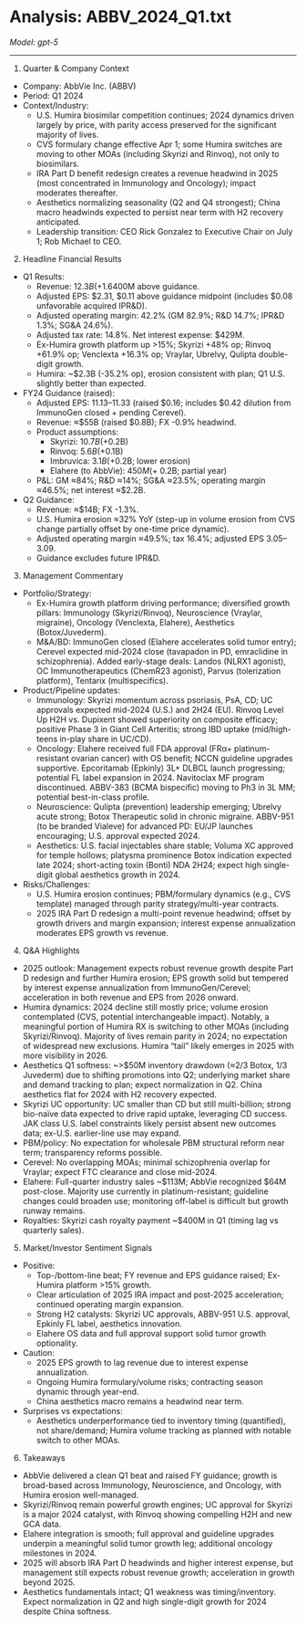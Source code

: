 # Analysis: ABBV_2024_Q1.txt

*Model: gpt-5*

---

1) Quarter & Company Context
- Company: AbbVie Inc. (ABBV)
- Period: Q1 2024
- Context/Industry:
  - U.S. Humira biosimilar competition continues; 2024 dynamics driven largely by price, with parity access preserved for the significant majority of lives.
  - CVS formulary change effective Apr 1; some Humira switches are moving to other MOAs (including Skyrizi and Rinvoq), not only to biosimilars.
  - IRA Part D benefit redesign creates a revenue headwind in 2025 (most concentrated in Immunology and Oncology); impact moderates thereafter.
  - Aesthetics normalizing seasonality (Q2 and Q4 strongest); China macro headwinds expected to persist near term with H2 recovery anticipated.
  - Leadership transition: CEO Rick Gonzalez to Executive Chair on July 1; Rob Michael to CEO.

2) Headline Financial Results
- Q1 Results:
  - Revenue: $12.3B (+1.6% operational; -0.9% FX), ~$400M above guidance.
  - Adjusted EPS: $2.31, $0.11 above guidance midpoint (includes $0.08 unfavorable acquired IPR&D).
  - Adjusted operating margin: 42.2% (GM 82.9%; R&D 14.7%; IPR&D 1.3%; SG&A 24.6%).
  - Adjusted tax rate: 14.8%. Net interest expense: $429M.
  - Ex-Humira growth platform up >15%; Skyrizi +48% op; Rinvoq +61.9% op; Venclexta +16.3% op; Vraylar, Ubrelvy, Qulipta double-digit growth.
  - Humira: ~$2.3B (-35.2% op), erosion consistent with plan; Q1 U.S. slightly better than expected.
- FY24 Guidance (raised):
  - Adjusted EPS: $11.13–$11.33 (raised $0.16; includes $0.42 dilution from ImmunoGen closed + pending Cerevel).
  - Revenue: ≈$55B (raised $0.8B); FX -0.9% headwind.
  - Product assumptions:
    - Skyrizi: $10.7B (+$0.2B)
    - Rinvoq: $5.6B (+$0.1B)
    - Imbruvica: $3.1B (+$0.2B; lower erosion)
    - Elahere (to AbbVie): $450M (+~$0.2B; partial year)
  - P&L: GM ≈84%; R&D ≈14%; SG&A ≈23.5%; operating margin ≈46.5%; net interest ≈$2.2B.
- Q2 Guidance:
  - Revenue: ≈$14B; FX -1.3%.
  - U.S. Humira erosion ≈32% YoY (step-up in volume erosion from CVS change partially offset by one-time price dynamic).
  - Adjusted operating margin ≈49.5%; tax 16.4%; adjusted EPS $3.05–$3.09.
  - Guidance excludes future IPR&D.

3) Management Commentary
- Portfolio/Strategy:
  - Ex-Humira growth platform driving performance; diversified growth pillars: Immunology (Skyrizi/Rinvoq), Neuroscience (Vraylar, migraine), Oncology (Venclexta, Elahere), Aesthetics (Botox/Juvederm).
  - M&A/BD: ImmunoGen closed (Elahere accelerates solid tumor entry); Cerevel expected mid-2024 close (tavapadon in PD, emraclidine in schizophrenia). Added early-stage deals: Landos (NLRX1 agonist), OC Immunotherapeutics (ChemR23 agonist), Parvus (tolerization platform), Tentarix (multispecifics).
- Product/Pipeline updates:
  - Immunology: Skyrizi momentum across psoriasis, PsA, CD; UC approvals expected mid-2024 (U.S.) and 2H24 (EU). Rinvoq Level Up H2H vs. Dupixent showed superiority on composite efficacy; positive Phase 3 in Giant Cell Arteritis; strong IBD uptake (mid/high-teens in-play share in UC/CD).
  - Oncology: Elahere received full FDA approval (FRα+ platinum-resistant ovarian cancer) with OS benefit; NCCN guideline upgrades supportive. Epcoritamab (Epkinly) 3L+ DLBCL launch progressing; potential FL label expansion in 2024. Navitoclax MF program discontinued. ABBV-383 (BCMA bispecific) moving to Ph3 in 3L MM; potential best-in-class profile.
  - Neuroscience: Qulipta (prevention) leadership emerging; Ubrelvy acute strong; Botox Therapeutic solid in chronic migraine. ABBV-951 (to be branded Vialeve) for advanced PD: EU/JP launches encouraging; U.S. approval expected 2024.
  - Aesthetics: U.S. facial injectables share stable; Voluma XC approved for temple hollows; platysma prominence Botox indication expected late 2024; short-acting toxin (Bonti) NDA 2H24; expect high single-digit global aesthetics growth in 2024.
- Risks/Challenges:
  - U.S. Humira erosion continues; PBM/formulary dynamics (e.g., CVS template) managed through parity strategy/multi-year contracts.
  - 2025 IRA Part D redesign a multi-point revenue headwind; offset by growth drivers and margin expansion; interest expense annualization moderates EPS growth vs revenue.

4) Q&A Highlights
- 2025 outlook: Management expects robust revenue growth despite Part D redesign and further Humira erosion; EPS growth solid but tempered by interest expense annualization from ImmunoGen/Cerevel; acceleration in both revenue and EPS from 2026 onward.
- Humira dynamics: 2024 decline still mostly price; volume erosion contemplated (CVS, potential interchangeable impact). Notably, a meaningful portion of Humira RX is switching to other MOAs (including Skyrizi/Rinvoq). Majority of lives remain parity in 2024; no expectation of widespread new exclusions. Humira “tail” likely emerges in 2025 with more visibility in 2026.
- Aesthetics Q1 softness: ~>$50M inventory drawdown (≈2/3 Botox, 1/3 Juvederm) due to shifting promotions into Q2; underlying market share and demand tracking to plan; expect normalization in Q2. China aesthetics flat for 2024 with H2 recovery expected.
- Skyrizi UC opportunity: UC smaller than CD but still multi-billion; strong bio-naïve data expected to drive rapid uptake, leveraging CD success. JAK class U.S. label constraints likely persist absent new outcomes data; ex-U.S. earlier-line use may expand.
- PBM/policy: No expectation for wholesale PBM structural reform near term; transparency reforms possible.
- Cerevel: No overlapping MOAs; minimal schizophrenia overlap for Vraylar; expect FTC clearance and close mid-2024.
- Elahere: Full-quarter industry sales ~$113M; AbbVie recognized $64M post-close. Majority use currently in platinum-resistant; guideline changes could broaden use; monitoring off-label is difficult but growth runway remains.
- Royalties: Skyrizi cash royalty payment ~$400M in Q1 (timing lag vs quarterly sales).

5) Market/Investor Sentiment Signals
- Positive:
  - Top-/bottom-line beat; FY revenue and EPS guidance raised; Ex-Humira platform >15% growth.
  - Clear articulation of 2025 IRA impact and post-2025 acceleration; continued operating margin expansion.
  - Strong H2 catalysts: Skyrizi UC approvals, ABBV-951 U.S. approval, Epkinly FL label, aesthetics innovation.
  - Elahere OS data and full approval support solid tumor growth optionality.
- Caution:
  - 2025 EPS growth to lag revenue due to interest expense annualization.
  - Ongoing Humira formulary/volume risks; contracting season dynamic through year-end.
  - China aesthetics macro remains a headwind near term.
- Surprises vs expectations:
  - Aesthetics underperformance tied to inventory timing (quantified), not share/demand; Humira volume tracking as planned with notable switch to other MOAs.

6) Takeaways
- AbbVie delivered a clean Q1 beat and raised FY guidance; growth is broad-based across Immunology, Neuroscience, and Oncology, with Humira erosion well-managed.
- Skyrizi/Rinvoq remain powerful growth engines; UC approval for Skyrizi is a major 2024 catalyst, with Rinvoq showing compelling H2H and new GCA data.
- Elahere integration is smooth; full approval and guideline upgrades underpin a meaningful solid tumor growth leg; additional oncology milestones in 2024.
- 2025 will absorb IRA Part D headwinds and higher interest expense, but management still expects robust revenue growth; acceleration in growth beyond 2025.
- Aesthetics fundamentals intact; Q1 weakness was timing/inventory. Expect normalization in Q2 and high single-digit growth for 2024 despite China softness.